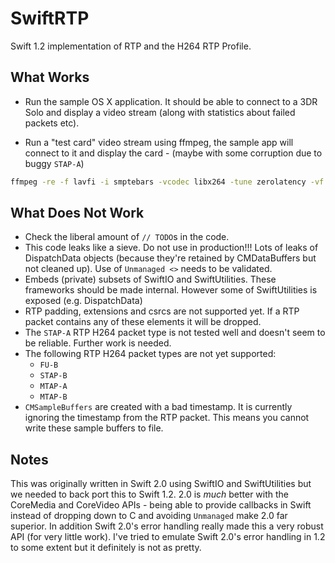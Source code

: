 # SwiftRTP

Swift 1.2 implementation of RTP and the H264 RTP Profile.

## What Works

* Run the sample OS X application. It should be able to connect to a 3DR Solo and
display a video stream (along with statistics about failed packets etc).

* Run a "test card" video stream using ffmpeg, the sample app will connect to it
and display the card - (maybe with some corruption due to buggy `STAP-A`)

```sh
ffmpeg -re -f lavfi -i smptebars -vcodec libx264 -tune zerolatency -vf scale=1920:1080 -b 900k -sdp_file stream.sdp -f rtp "rtp://127.0.0.1:5600"
```

## What Does Not Work

* Check the liberal amount of `// TODO`s in the code.
* This code leaks like a sieve. Do not use in production!!! Lots of leaks of
DispatchData objects (because they're retained by CMDataBuffers but not cleaned
up). Use of `Unmanaged <>` needs to be validated.
* Embeds (private) subsets of SwiftIO and SwiftUtilities. These frameworks
should be made internal. However some of SwiftUtilities is exposed (e.g.
DispatchData)
* RTP padding, extensions and csrcs are not supported yet. If a RTP packet
contains any of these elements it will be dropped.
* The `STAP-A` RTP H264 packet type is not tested well and doesn't seem to be
reliable. Further work is needed.
* The following RTP H264 packet types are not yet supported:
  - `FU-B`
  - `STAP-B`
  - `MTAP-A`
  - `MTAP-B`
* `CMSampleBuffers` are created with a bad timestamp. It is currently ignoring the
timestamp from the RTP packet. This means you cannot write these sample buffers
to file.

## Notes

This was originally written in Swift 2.0 using SwiftIO and SwiftUtilities but we
needed to back port this to Swift 1.2. 2.0 is _much_ better with the CoreMedia
and CoreVideo APIs - being able to provide callbacks in Swift instead of dropping
down to C and avoiding `Unmanaged` make 2.0 far superior. In addition Swift 2.0's
error handling really made this a very robust API (for very little work). I've
tried to emulate Swift 2.0's error handling in 1.2 to some extent but it
definitely is not as pretty.

